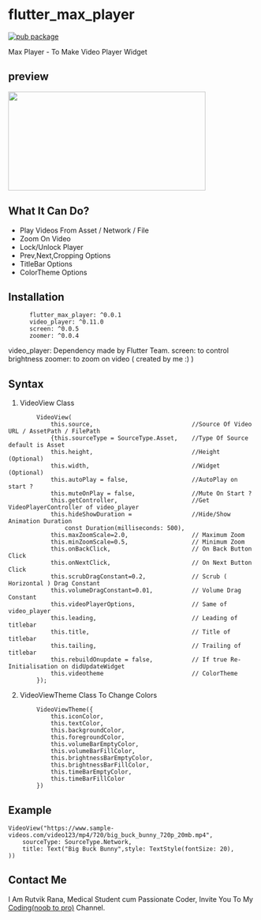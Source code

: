# flutter_max_player
[![pub package](https://img.shields.io/pub/v/flutter_max_player.svg)](https://pub.dartlang.org/packages/flutter_max_player)

Max Player - To Make Video Player Widget

## preview
<img src="https://raw.githubusercontent.com/RutvikRana/flutter_max_player/main/video_example/example.gif" alt="" width="400" height="200">

## What It Can Do?
* Play Videos From Asset / Network / File
* Zoom On Video
* Lock/Unlock Player
* Prev,Next,Cropping Options
* TitleBar Options
* ColorTheme Options

## Installation
```	dependencies:
	  flutter_max_player: ^0.0.1
	  video_player: ^0.11.0
	  screen: ^0.0.5
	  zoomer: ^0.0.4	  
```

video_player: Dependency made by Flutter Team.
screen: to control brightness
zoomer: to zoom on video ( created by me :) )

## Syntax

1. VideoView Class
```
		VideoView(
			this.source,                            //Source Of Video URL / AssetPath / FilePath
			{this.sourceType = SourceType.Asset,    //Type Of Source default is Asset
			this.height,                            //Height (Optional)
			this.width,								//Widget (Optional)
			this.autoPlay = false,					//AutoPlay on start ?
			this.muteOnPlay = false,				//Mute On Start ?
			this.getController,						//Get VideoPlayerController of video_player
			this.hideShowDuration = 				//Hide/Show Animation Duration
				const Duration(milliseconds: 500),
			this.maxZoomScale=2.0,					// Maximum Zoom
			this.minZoomScale=0.5,					// Minimum Zoom
			this.onBackClick,						// On Back Button Click
			this.onNextClick,						// On Next Button Click
			this.scrubDragConstant=0.2,				// Scrub ( Horizontal ) Drag Constant
			this.volumeDragConstant=0.01,			// Volume Drag Constant
			this.videoPlayerOptions,				// Same of video_player
			this.leading,							// Leading of titlebar
			this.title,								// Title of titlebar
			this.tailing,							// Trailing of titlebar
			this.rebuildOnupdate = false,			// If true Re-Initialisation on didUpdateWidget
			this.videotheme							// ColorTheme
		});
```
2. VideoViewTheme Class To Change Colors 
```
		VideoViewTheme({
			this.iconColor,
			this.textColor,
			this.backgroundColor,
			this.foregroundColor,
			this.volumeBarEmptyColor,
			this.volumeBarFillColor,
			this.brightnessBarEmptyColor,
			this.brightnessBarFillColor,
			this.timeBarEmptyColor,
			this.timeBarFillColor
		})
```

## Example

```
VideoView("https://www.sample-videos.com/video123/mp4/720/big_buck_bunny_720p_20mb.mp4",
	sourceType: SourceType.Network,
	title: Text("Big Buck Bunny",style: TextStyle(fontSize: 20),
))
```

## Contact Me

I Am Rutvik Rana, Medical Student cum Passionate Coder, Invite You To My [Coding(noob to pro)](https://t.me/coding_noob_to_pro) Channel.
